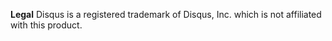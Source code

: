 **Legal**
Disqus is a registered trademark of Disqus, Inc. which is not affiliated with this product.